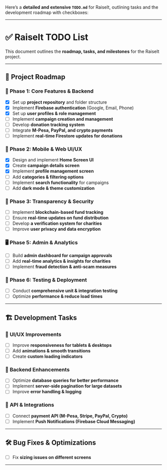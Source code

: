 Here’s a **detailed and extensive `TODO.md`** for RaiseIt, outlining tasks and the development roadmap with checkboxes:

---

# ✅ RaiseIt TODO List

This document outlines the **roadmap, tasks, and milestones** for the RaiseIt project.

---

## 📌 **Project Roadmap**

### 🚀 **Phase 1: Core Features & Backend**
- [x] Set up **project repository** and folder structure
- [x] Implement **Firebase authentication** (Google, Email, Phone)
- [x] Set up **user profiles & role management**
- [ ] Implement **campaign creation and management**
- [ ] Develop **donation tracking system**
- [ ] Integrate **M-Pesa, PayPal, and crypto payments**
- [ ] Implement **real-time Firestore updates for donations**

### 📱 **Phase 2: Mobile & Web UI/UX**
- [x] Design and implement **Home Screen UI**
- [x] Create **campaign details screen**
- [x] Implement **profile management screen**
- [ ] Add **categories & filtering options**
- [ ] Implement **search functionality** for campaigns
- [ ] Add **dark mode & theme customization**

### 🔗 **Phase 3: Transparency & Security**
- [ ] Implement **blockchain-based fund tracking**
- [ ] Ensure **real-time updates on fund distribution**
- [ ] Develop **a verification system for charities**
- [ ] Improve **user privacy and data encryption**

### 🖥 **Phase 5: Admin & Analytics**
- [ ] Build **admin dashboard for campaign approvals**
- [ ] Add **real-time analytics & insights for charities**
- [ ] Implement **fraud detection & anti-scam measures**

### 🚀 **Phase 6: Testing & Deployment**
- [ ] Conduct **comprehensive unit & integration testing**
- [ ] Optimize **performance & reduce load times**
---

## 🏗 **Development Tasks**

### 🎨 **UI/UX Improvements**
- [ ] Improve **responsiveness for tablets & desktops**
- [ ] Add **animations & smooth transitions**
- [ ] Create **custom loading indicators**

### 🔧 **Backend Enhancements**
- [ ] Optimize **database queries for better performance**
- [ ] Implement **server-side pagination for large datasets**
- [ ] Improve **error handling & logging**

### 📡 **API & Integrations**
- [ ] Connect **payment API (M-Pesa, Stripe, PayPal, Crypto)**
- [ ] Implement **Push Notifications (Firebase Cloud Messaging)**

---

## 🛠 **Bug Fixes & Optimizations**
- [ ] Fix **sizing issues on different screens**

---
